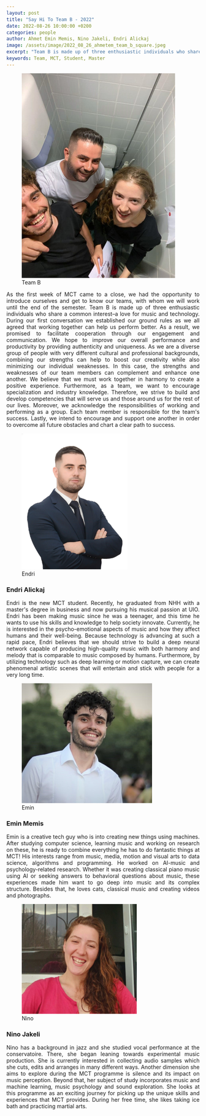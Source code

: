 ```yaml
---
layout: post
title: "Say Hi To Team B - 2022"
date: 2022-08-26 10:00:00 +0200
categories: people
author: Ahmet Emin Memis, Nino Jakeli, Endri Alickaj 
image: /assets/image/2022_08_26_ahmetem_team_b_square.jpeg
excerpt: "Team B is made up of three enthusiastic individuals who share a common interest–a love for music and technology."
keywords: Team, MCT, Student, Master
---
```


<figure style="float: none">
   <img src="/assets/image/2022_08_26_ahmetem_team_b.jpeg" alt="Alternate Text" title="Image Title" width=400 />
   <figcaption>Team B</figcaption>
</figure>

<p align="justify"> As the first week of MCT came to a close, we had the opportunity to introduce ourselves and get to know our teams, with whom we will work until the end of the semester. Team B is made up of three enthusiastic individuals who share a common interest–a love for music and technology. During our first conversation we established our ground rules as we all agreed that working together can help us perform better. As a result, we promised to facilitate cooperation through our engagement and communication. We hope to improve our overall performance and productivity by providing authenticity and uniqueness. As we are a diverse group of people with very different cultural and professional backgrounds, combining our strengths can help to boost our creativity while also minimizing our individual weaknesses. In this case, the strengths and weaknesses of our team members can complement and enhance one another. We believe that we must work together in harmony to create a positive experience. Furthermore, as a team, we want to encourage specialization and industry knowledge. Therefore, we strive to build and develop competencies that will serve us and those around us for the rest of our lives. Moreover, we acknowledge the responsibilities of working and performing as a group. Each team member is responsible for the team's success. Lastly, we intend to encourage and support one another in order to overcome all future obstacles and chart a clear path to success.</p>

<figure style="float: none">
   <img src="/assets/image/2022_08_26_ahmetem_team_b_endri.jpeg" alt="Alternate Text" title="Image Title" width=275 />
   <figcaption>Endri</figcaption>
</figure>

### Endri Alickaj

<p align="justify"> Endri is the new MCT student. Recently, he graduated from NHH with a master's degree in business and now pursuing his musical passion at UIO. Endri has been making music since he was a teenager, and this time he wants to use his skills and knowledge to help society innovate. Currently, he is interested in the psycho-emotional aspects of music and how they affect humans and their well-being. Because technology is advancing at such a rapid pace, Endri believes that we should strive to build a deep neural network capable of producing high-quality music with both harmony and melody that is comparable to music composed by humans. Furthermore, by utilizing technology such as deep learning or motion capture, we can create phenomenal artistic scenes that will entertain and stick with people for a very long time.</p>

<figure style="float: none">
   <img src="/assets/image/2022_08_26_ahmetem_team_b_emin.jpg" alt="Alternate Text" title="Image Title" width=340 />
   <figcaption>Emin</figcaption>
</figure>

### Emin Memis

<p align="justify"> Emin is a creative tech guy who is into creating new things using machines. After studying computer science, learning music and working on research on these, he is ready to combine everything he has to do fantastic things at MCT! His interests range from music, media, motion and visual arts to data science, algorithms and programming. He worked on AI-music and psychology-related research. Whether it was creating classical piano music using AI or seeking answers to behavioral questions about music, these experiences made him want to go deep into music and its complex structure. Besides that, he loves cats, classical music and creating videos and photographs.</p>

<figure style="float: none">
   <img src="/assets/image/2022_08_26_ahmetem_team_b_nino.jpeg" alt="Alternate Text" title="Image Title" width=300 />
   <figcaption>Nino</figcaption>
</figure>

### Nino Jakeli

<p align="justify"> Nino has a background in jazz and she studied vocal performance at the conservatoire. There, she began leaning towards experimental music production. She is currently interested in collecting audio samples which she cuts, edits and arranges in many different ways. Another dimension she aims to explore during the MCT programme is silence and its impact on music perception. Beyond that, her subject of study incorporates music and machine learning, music psychology and sound exploration. She looks at this programme as an exciting journey for picking up the unique skills and experiences that MCT provides. During her free time, she likes taking ice bath and practicing martial arts.</p>
